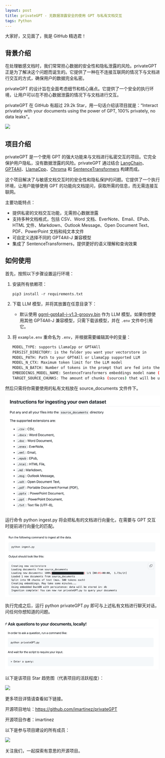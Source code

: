 ```yaml
---
layout: post
title: privateGPT - 无数据泄露安全的使用 GPT 与私有文档交互
tags: Python
---
```


大家好，又见面了，我是 GitHub 精选君！

## 背景介绍

在处理敏感文档时，我们常常担心数据的安全性和隐私泄露的风险。privateGPT 正是为了解决这个问题而诞生的。它提供了一种在不连接互联网的情况下与文档进行交互的方式，确保用户的数据完全私密。

privateGPT 的设计旨在全面考虑细节和核心痛点。它提供了一个安全的执行环境，让用户可以在不担心数据泄露的情况下与文档进行交互。

privateGPT 在 GitHub 有超过 29.2k Star，用一句话介绍该项目就是：“Interact privately with your documents using the power of GPT, 100% privately, no data leaks”。


![](https://user-images.githubusercontent.com/721666/236942256-985801c9-25b9-48ef-80be-3acbb4575164.png)

## 项目介绍

privateGPT 是一个使用 GPT 的强大功能来与文档进行私密交互的项目。它完全保护用户隐私，没有数据泄露的风险。privateGPT 通过结合 [LangChain](https://github.com/hwchase17/langchain)、[GPT4All](https://github.com/nomic-ai/gpt4all)、[LlamaCpp](https://github.com/ggerganov/llama.cpp)、[Chroma](https://www.trychroma.com/) 和 [SentenceTransformers](https://www.sbert.net/) 构建而成。

这个项目解决了与敏感文档交互时的安全性和隐私保护的问题。它提供了一个执行环境，让用户能够使用 GPT 的功能向文档提问，获取所需的信息，而无需连接互联网。

主要功能特点：
- 提供私密的文档交互功能，无需担心数据泄露
- 支持多种文档格式，包括 CSV、Word 文档、EverNote、Email、EPub、HTML 文件、Markdown、Outlook Message、Open Document Text、PDF、PowerPoint 文档和纯文本文件
- 可自定义选择不同的 GPT4All-J 兼容模型
- 集成了 SentenceTransformers，提供更好的语义理解和查询效果

## 如何使用

首先，按照以下步骤设置运行环境：

1. 安装所有依赖项：
   ```shell
   pip3 install -r requirements.txt
   ```

2. 下载 LLM 模型，并将其放置在任意目录下：
   
   - 默认使用 [ggml-gpt4all-j-v1.3-groovy.bin](https://gpt4all.io/models/ggml-gpt4all-j-v1.3-groovy.bin) 作为 LLM 模型。如果你想使用其他 GPT4All-J 兼容模型，只需下载该模型，并在 `.env` 文件中引用它。
   
3. 将 `example.env` 重命名为 `.env`，并根据需要编辑其中的变量：
   
   
   
   ```bash
   MODEL_TYPE: supports LlamaCpp or GPT4All
   PERSIST_DIRECTORY: is the folder you want your vectorstore in
   MODEL_PATH: Path to your GPT4All or LlamaCpp supported LLM
   MODEL_N_CTX: Maximum token limit for the LLM model
   MODEL_N_BATCH: Number of tokens in the prompt that are fed into the model at a time. Optimal value differs a lot depending on the model (8 works well for GPT4All, and 1024 is better for LlamaCpp)
   EMBEDDINGS_MODEL_NAME: SentenceTransformers embeddings model name (see https://www.sbert.net/docs/pretrained_models.html)
   TARGET_SOURCE_CHUNKS: The amount of chunks (sources) that will be used to answer a question
   ```



然后只需将你需要使用的私有文档放在 source_documents 文件件下。

![](https://raw.githubusercontent.com/ZhuPeng/pic/master/images/compress_image-20230706234426239.png)

运行命令 python ingest.py 将会把私有的文档进行向量化，在需要与 GPT 交互时提前进行向量化的匹配。

![](https://raw.githubusercontent.com/ZhuPeng/pic/master/images/compress_image-20230706234509784.png)

执行完成之后，运行 python privateGPT.py 即可与上述私有文档进行聊天对话，问任何你想知道的问题。

![](https://raw.githubusercontent.com/ZhuPeng/pic/master/images/compress_image-20230706234703514.png)

以下是该项目 Star 趋势图（代表项目的活跃程度）：

![](https://api.star-history.com/svg?repos=imartinez/privateGPT&type=Timeline)

更多项目详情请查看如下链接。

开源项目地址：https://github.com/imartinez/privateGPT 

开源项目作者：imartinez

以下是参与项目建设的所有成员：

![](https://contrib.rocks/image?repo=imartinez/privateGPT)

关注我们，一起探索有意思的开源项目。

